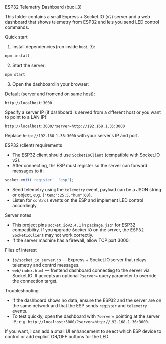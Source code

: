 ESP32 Telemetry Dashboard (buoi_3)

This folder contains a small Express + Socket.IO (v2) server and a web dashboard that shows telemetry from ESP32 and lets you send LED control commands.

Quick start

1. Install dependencies (run inside `buoi_3`):

```bash
npm install
```

2. Start the server:

```bash
npm start
```

3. Open the dashboard in your browser:

Default (server and frontend on same host):

```
http://localhost:3000
```

Specify a server IP (if dashboard is served from a different host or you want to point to a LAN IP):

```
http://localhost:3000/?server=http://192.168.1.36:3000
```

Replace `http://192.168.1.36:3000` with your server's IP and port.

ESP32 (client) requirements

- The ESP32 client should use `SocketIoClient` (compatible with Socket.IO v2).
- After connecting, the ESP must register so the server can forward messages to it:

```js
socket.emit('register', 'esp');
```

- Send telemetry using the `telemetry` event, payload can be a JSON string or object, e.g. `{"temp":25.5,"hum":60}`.
- Listen for `control` events on the ESP and implement LED control accordingly.

Server notes

- This project pins `socket.io@2.4.1` in `package.json` for ESP32 compatibility. If you upgrade Socket.IO on the server, the ESP32 `SocketIoClient` may not work correctly.
- If the server machine has a firewall, allow TCP port 3000.

Files of interest

- `js/socket_io_server.js` — Express + Socket.IO server that relays telemetry and control messages.
- `web/index.html` — frontend dashboard connecting to the server via Socket.IO. It accepts an optional `?server=` query parameter to override the connection target.

Troubleshooting

- If the dashboard shows no data, ensure the ESP32 and the server are on the same network and that the ESP sends `register` and `telemetry` events.
- To test quickly, open the dashboard with `?server=` pointing at the server IP; e.g. `http://localhost:3000/?server=http://192.168.1.36:3000`.

If you want, I can add a small UI enhancement to select which ESP device to control or add explicit ON/OFF buttons for the LED.
